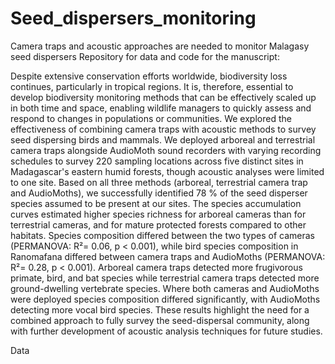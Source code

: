 # Seed_dispersers_monitoring
Camera traps and acoustic approaches are needed to monitor Malagasy seed dispersers
Repository for data and code for the manuscript: 


Despite extensive conservation efforts worldwide, biodiversity loss continues, particularly in tropical regions. It is, therefore, essential to develop biodiversity monitoring methods that can be effectively scaled up in both time and space, enabling wildlife managers to quickly assess and respond to changes in populations or communities. We explored the effectiveness of combining camera traps with acoustic methods to survey seed dispersing birds and mammals. We deployed arboreal and terrestrial camera traps alongside AudioMoth sound recorders with varying recording schedules to survey 220 sampling locations across five distinct sites in Madagascar's eastern humid forests, though acoustic analyses were limited to one site. Based on all three methods (arboreal, terrestrial camera trap and AudioMoths), we successfully identified 78 % of the seed disperser species assumed to be present at our sites. The species accumulation curves estimated higher species richness for arboreal cameras than for terrestrial cameras, and for mature protected forests compared to other habitats. Species composition differed between the two types of cameras (PERMANOVA: R²= 0.06, p < 0.001), while bird species composition in Ranomafana differed between camera traps and AudioMoths (PERMANOVA: R²= 0.28, p < 0.001). Arboreal camera traps detected more frugivorous primate, bird, and bat species while terrestrial camera traps detected more ground-dwelling vertebrate species. Where both cameras and AudioMoths were deployed species composition differed significantly, with AudioMoths detecting more vocal bird species. These results highlight the need for a combined approach to fully survey the seed-dispersal community, along with further development of acoustic analysis techniques for future studies.

Data

